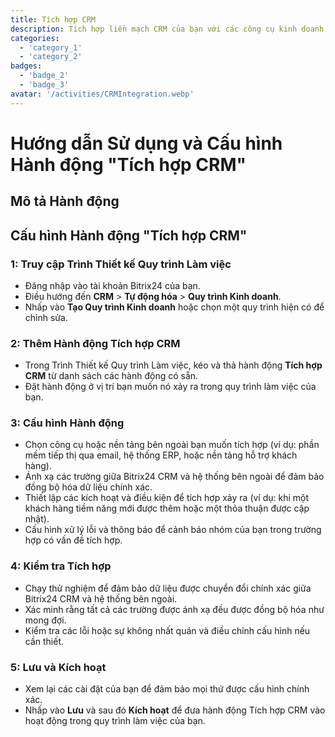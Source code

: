 ```yaml
---
title: Tích hợp CRM
description: Tích hợp liền mạch CRM của bạn với các công cụ kinh doanh khác.
categories: 
  - 'category_1'
  - 'category_2'
badges: 
  - 'badge_2'
  - 'badge_3'
avatar: '/activities/CRMIntegration.webp'
---
```

# Hướng dẫn Sử dụng và Cấu hình Hành động "Tích hợp CRM"

## Mô tả Hành động

## **Cấu hình Hành động "Tích hợp CRM"**

### 1: Truy cập Trình Thiết kế Quy trình Làm việc
- Đăng nhập vào tài khoản Bitrix24 của bạn.
- Điều hướng đến **CRM** > **Tự động hóa** > **Quy trình Kinh doanh**.
- Nhấp vào **Tạo Quy trình Kinh doanh** hoặc chọn một quy trình hiện có để chỉnh sửa.

### 2: Thêm Hành động Tích hợp CRM
- Trong Trình Thiết kế Quy trình Làm việc, kéo và thả hành động **Tích hợp CRM** từ danh sách các hành động có sẵn.
- Đặt hành động ở vị trí bạn muốn nó xảy ra trong quy trình làm việc của bạn.

### 3: Cấu hình Hành động
- Chọn công cụ hoặc nền tảng bên ngoài bạn muốn tích hợp (ví dụ: phần mềm tiếp thị qua email, hệ thống ERP, hoặc nền tảng hỗ trợ khách hàng).
- Ánh xạ các trường giữa Bitrix24 CRM và hệ thống bên ngoài để đảm bảo đồng bộ hóa dữ liệu chính xác.
- Thiết lập các kích hoạt và điều kiện để tích hợp xảy ra (ví dụ: khi một khách hàng tiềm năng mới được thêm hoặc một thỏa thuận được cập nhật).
- Cấu hình xử lý lỗi và thông báo để cảnh báo nhóm của bạn trong trường hợp có vấn đề tích hợp.

### 4: Kiểm tra Tích hợp
- Chạy thử nghiệm để đảm bảo dữ liệu được chuyển đổi chính xác giữa Bitrix24 CRM và hệ thống bên ngoài.
- Xác minh rằng tất cả các trường được ánh xạ đều được đồng bộ hóa như mong đợi.
- Kiểm tra các lỗi hoặc sự không nhất quán và điều chỉnh cấu hình nếu cần thiết.

### 5: Lưu và Kích hoạt
- Xem lại các cài đặt của bạn để đảm bảo mọi thứ được cấu hình chính xác.
- Nhấp vào **Lưu** và sau đó **Kích hoạt** để đưa hành động Tích hợp CRM vào hoạt động trong quy trình làm việc của bạn.
